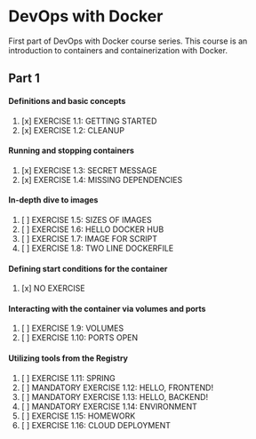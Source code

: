 # DevOps with Docker

First part of DevOps with Docker course series. This course is an introduction to containers and containerization with Docker.

## Part 1

#### Definitions and basic concepts
1. [x] EXERCISE 1.1: GETTING STARTED
2. [x] EXERCISE 1.2: CLEANUP

#### Running and stopping containers

1. [x] EXERCISE 1.3: SECRET MESSAGE
2. [x] EXERCISE 1.4: MISSING DEPENDENCIES

#### In-depth dive to images

1. [ ] EXERCISE 1.5: SIZES OF IMAGES
2. [ ] EXERCISE 1.6: HELLO DOCKER HUB
3. [ ] EXERCISE 1.7: IMAGE FOR SCRIPT
4. [ ] EXERCISE 1.8: TWO LINE DOCKERFILE

#### Defining start conditions for the container

1. [x] NO EXERCISE

#### Interacting with the container via volumes and ports

1. [ ] EXERCISE 1.9: VOLUMES
2. [ ] EXERCISE 1.10: PORTS OPEN

#### Utilizing tools from the Registry

1. [ ] EXERCISE 1.11: SPRING
2. [ ] MANDATORY EXERCISE 1.12: HELLO, FRONTEND!
3. [ ] MANDATORY EXERCISE 1.13: HELLO, BACKEND!
4. [ ] MANDATORY EXERCISE 1.14: ENVIRONMENT
5. [ ] EXERCISE 1.15: HOMEWORK
6. [ ] EXERCISE 1.16: CLOUD DEPLOYMENT